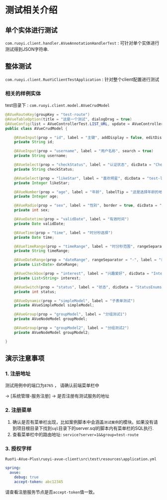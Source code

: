 
# 测试相关介绍

## 单个实体进行测试
`com.ruoyi.client.handler.AVueAnnotationHandlerTest` : 可针对单个实体进行测试得到JSON字符串.

## 整体测试
`com.ruoyi.client.RuoYiClientTestApplication` : 针对整个client配置进行测试

### 相关的样例实体

test目录下 : `com.ruoyi.client.model.AVueCrudModel`

```java
@AVueRouteKey(groupKey = "test-route")
@AVueTableOption(title = "这是一个测试", dialogDrag = true)
@AVueConfig(list = AVueControllerTest.LIST_URL, update = AVueControllerTest.UPDATE_URL, save = AVueControllerTest.UPDATE_URL)
public class AVueCrudModel {

    @AVueInput(prop = "id", label = "主键", addDisplay = false, editDisabled = true, search = true)
    private String id;

    @AVueInput(prop = "username", label = "用户名称", search = true)
    private String username;

    @AVueSelect(prop = "checkStatus", label = "认证状态", dicData = "CheckStatusEnums", search = true)
    private String checkStatus;

    @AVueSelect(prop = "likeStar", label = "喜欢明星", dicData = "test-likeStar-map")
    private Integer likeStar;

    @AVueNumber(prop = "age", label = "年龄", labelTip = "这是选择年龄的地方")
    private Integer age;

    @AVueRadio(prop = "sex", label = "性别", border = true, dicData = "SexEnums")
    private int sex;

    @AVueDatetime(prop = "validDate", label = "有效时间")
    private Date validDate;

    @AVueTime(prop = "time", label = "时分秒选择")
    private Date time;

    @AVueTimeRange(prop = "timeRange", label = "时分秒范围", rangeSeparator = "-")
    private String timeRange;

    @AVueDateRange(prop = "dateRange", rangeSeparator = "-", label = "日期范围", search = true, valueFormat = "yyyy-MM-dd", format = "yyyy-MM-dd")
    private List<Date> dateRange;

    @AVueCheckbox(prop = "interest", label = "兴趣爱好", dicData = "InterestEnums")
    private List<String> interest;

    @AVueSwitch(prop = "status", label = "状态", dicData = "StatusEnums")
    private int status;

    @AVueDynamic(prop = "simpleModel", label = "子表单测试")
    private AVueSimpleModel simpleModel;

    @AVueGroup(prop = "groupModel", label = "分组测试1")
    private AVueNodeModel groupModel;

    @AVueGroup(prop = "groupModel2", label = "分组测试2")
    private AVueNodeModel groupModel2;

}
```

## 演示注意事项

### 1. 注册地址

测试用例中的端口为`8765` ， 请确认前端菜单栏中

-> [系统管理-服务注册] -> 是否注册有测试服务的地址

### 2. 注册菜单

1. 确认是否有菜单栏出现，比如案例脚本中会涵盖`测试案例`的模块。如果没有请到项目根目录下找到`sql`目录下的server.sql的脚本内有菜单栏的SQL执行.
2. 查看菜单栏中的路由地址: `service?server=1&&group=test-route` 

### 3. 授权字样

`RuoYi-AVue-Plus\ruoyi-avue-client\src\test\resources\application.yml` 

```yaml
spring:
  avue:
    debug: true
    accept-token: abc12345
```

请查看注册服务节点是否`accept-token`值一致。

